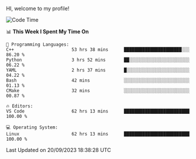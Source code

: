 HI, welcome to my profile!
<!--START_SECTION:waka-->
![Code Time](http://img.shields.io/badge/Code%20Time-1%2C464%20hrs%2019%20mins-blue)

📊 **This Week I Spent My Time On** 

```text
💬 Programming Languages: 
C++                      53 hrs 38 mins      ██████████████████████░░░   86.20 % 
Python                   3 hrs 52 mins       ██░░░░░░░░░░░░░░░░░░░░░░░   06.22 % 
YAML                     2 hrs 37 mins       █░░░░░░░░░░░░░░░░░░░░░░░░   04.22 % 
Bash                     42 mins             ░░░░░░░░░░░░░░░░░░░░░░░░░   01.13 % 
CMake                    32 mins             ░░░░░░░░░░░░░░░░░░░░░░░░░   00.87 % 

🔥 Editors: 
VS Code                  62 hrs 13 mins      █████████████████████████   100.00 % 

💻 Operating System: 
Linux                    62 hrs 13 mins      █████████████████████████   100.00 % 
```


 Last Updated on 20/09/2023 18:38:28 UTC
<!--END_SECTION:waka-->
